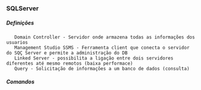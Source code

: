 <h3>SQLServer</h3>

<h5>Definições</h5>

       Domain Controller - Servidor onde armazena todas as informações dos usuarios 
       Management Studio SSMS - Ferramenta client que conecta o servidor do SQÇ Server e permite a administração do DB
       Linked Server - possibilita a ligação entre dois servidores diferentes até mesmo remotos (baixa performace)
       Query - Solicitação de informações a um banco de dados (consulta)

<h5>Comandos</h5>
